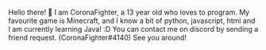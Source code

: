Hello there! 👋
I am CoronaFighter, a 13 year old who loves to program.
My favourite game is Minecraft, and I know a bit of python, javascript, html and I am currently learning Java! :D
You can contact me on discord by sending a friend request. (CoronaFighter#4140)
See you around!
